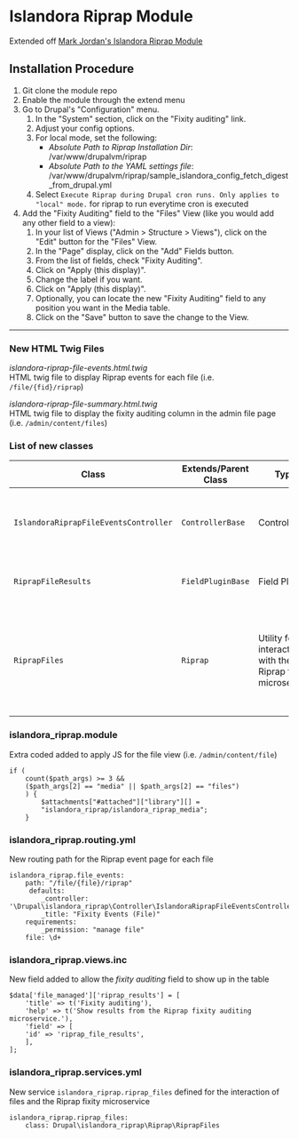 

# Islandora Riprap Module

Extended off [Mark Jordan's Islandora Riprap Module](https://github.com/mjordan/islandora_riprap)

## Installation Procedure
1. Git clone the module repo 
1. Enable the module through the extend menu
1. Go to Drupal's "Configuration" menu.
   1. In the "System" section, click on the "Fixity auditing" link.
   1. Adjust your config options.
   1. For local mode, set the following:
       - *Absolute Path to Riprap Installation Dir*: /var/www/drupalvm/riprap
       - *Absolute Path to the YAML settings file*: /var/www/drupalvm/riprap/sample_islandora_config_fetch_digest_from_drupal.yml
   1. Select `Execute Riprap during Drupal cron runs. Only applies to "local" mode.` for riprap to run everytime cron is executed
1.  Add the "Fixity Auditing" field to the "Files" View (like you would add any other field to a view):
    1. In your list of Views ("Admin > Structure > Views"), click on the "Edit" button for the "Files" View.
    1. In the "Page" display, click on the "Add" Fields button.
    1. From the list of fields, check "Fixity Auditing".
    1. Click on "Apply (this display)".
    1. Change the label if you want.
    1. Click on "Apply (this display)".
    1. Optionally, you can locate the new "Fixity Auditing" field to any position you want in the Media table.
    1. Click on the "Save" button to save the change to the View.

---

### New HTML Twig Files

*islandora-riprap-file-events.html.twig*  
HTML twig file to display Riprap events for each file (i.e. `/file/{fid}/riprap`)  
  
*islandora-riprap-file-summary.html.twig*  
HTML twig file to display the fixity auditing column in the admin file page (i.e. `/admin/content/files`)


### List of new classes

| Class | Extends/Parent Class | Type | Description |
| ----------- | ----------- | ----------- | ----------- |
| `IslandoraRiprapFileEventsController` | `ControllerBase` | Controller | Controller for the Islandora Riprap module customized for file ID|
| `RiprapFileResults` | `FieldPluginBase` | Field Plugin | Field plugin that renders data for File from Riprap | 
| `RiprapFiles` | `Riprap` | Utility for interacting with the Riprap fixity microservice | Extends the native Riprap class and overrides the `getFileUuid()` and `getLocalUrl()` methods from the parent class | 

### islandora_riprap.module
Extra coded added to apply JS for the file view (i.e. `/admin/content/file`)  
  
    if (
        count($path_args) >= 3 &&
        ($path_args[2] == "media" || $path_args[2] == "files")
        ) {
            $attachments["#attached"]["library"][] =
            "islandora_riprap/islandora_riprap_media";
        }


### islandora_riprap.routing.yml  
New routing path for the Riprap event page for each file
  
    islandora_riprap.file_events:
        path: "/file/{file}/riprap"
         defaults:
            _controller: '\Drupal\islandora_riprap\Controller\IslandoraRiprapFileEventsController::main'
            _title: "Fixity Events (File)"
        requirements:
            _permission: "manage file"
        file: \d+


### islandora_riprap.views.inc
New field added to allow the *fixity auditing* field to show up in the table  

    $data['file_managed']['riprap_results'] = [
        'title' => t('Fixity auditing'),
        'help' => t('Show results from the Riprap fixity auditing microservice.'),
        'field' => [
        'id' => 'riprap_file_results',
        ],
    ];

### islandora_riprap.services.yml
New service `islandora_riprap.riprap_files` defined for the interaction of files and the Riprap fixity microservice  
  
    islandora_riprap.riprap_files:
        class: Drupal\islandora_riprap\Riprap\RiprapFiles
